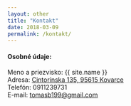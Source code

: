 ```yaml
---
layout: other
title: "Kontakt"
date: 2018-03-09
permalink: /kontakt/
---
```

#### Osobné údaje:

Meno a priezvisko: {{ site.name }} <br>
Adresa: <a href = "https://www.google.sk/maps/place/Kovarce+135,+956+15+Kovarce/@48.4987139,18.1615288,17z/data=!3m1!4b1!4m5!3m4!1s0x476b35eff7ccbfa3:0xc8e755d9210a7e8b!8m2!3d48.49871!4d18.163717"> Cintorínska 135, 95615 Kovarce </a> <br>
Telefón: 0911239731 <br>
E-mail: tomasb199@gmail.com <br>